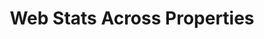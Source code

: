 ---
title: Web Stats Across Properties 
layout: dashboard
permalink: /web-properties.html
resetChartColors: true
dashboard:
  container_id: webStats
  data_sources:
    monthly: /kpidata/web-properties.csv
  default_frequency: monthly
  show_frequency_toggle: true
  default_tab: chart
  show_table: true
  charts:
    - type: line
      title: Total Users
      datasets:
        - row_index: 0
        - row_index: 10
        - row_index: 20
        - row_index: 30
        - row_index: 40
        - row_index: 50
        - row_index: 60
        - row_index: 70
        - row_index: 80
    - type: line
      title: Views
      datasets:
        - row_index: 2
        - row_index: 12
        - row_index: 22
        - row_index: 32
        - row_index: 42
        - row_index: 52
        - row_index: 62
        - row_index: 72
        - row_index: 82
    - type: line
      title: Sessions
      datasets:
        - row_index: 4
        - row_index: 14
        - row_index: 24
        - row_index: 34
        - row_index: 46
        - row_index: 54
        - row_index: 64
        - row_index: 74
        - row_index: 84
    - type: line
      title: Engagement Rates
      datasets:
        - row_index: 7
        - row_index: 17
        - row_index: 27
        - row_index: 37
        - row_index: 47
        - row_index: 57
        - row_index: 67
        - row_index: 77
        - row_index: 87
    - type: line
      title: Views Per User
      datasets:
        - row_index: 3
        - row_index: 13 
        - row_index: 23
        - row_index: 33
        - row_index: 43
        - row_index: 53
        - row_index: 63
        - row_index: 73
        - row_index: 83
---